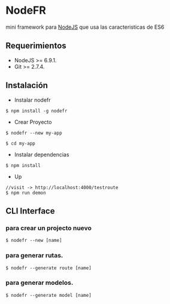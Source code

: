# NodeFR
mini framework para [NodeJS](https://github.com/nodejs/node) que usa las caracteristicas de ES6

## Requerimientos
- NodeJS  >=  6.9.1.
- Git >= 2.7.4.


## Instalación

* Instalar nodefr
```
$ npm install -g nodefr
```
* Crear Proyecto
```
$ nodefr --new my-app

$ cd my-app
```
* Instalar dependencias
```
$ npm install
```
* Up
```
//visit -> http://localhost:4000/testroute
$ npm run demon
```

## CLI Interface
### para crear un projecto nuevo
```
$ nodefr --new [name]
```
### para generar rutas.
```
$ nodefr --generate route [name]
```
### para generar modelos.
```
$ nodefr --generate model [name]
```
